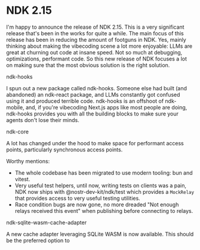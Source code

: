 # NDK 2.15

I'm happy to announce the release of NDK 2.15. This is a very significant release that's been in the works for quite a while. The main focus of this release has been in reducing the amount of footguns in NDK. Yes, mainly thinking about making the vibecoding scene a lot more enjoyable: LLMs are great at churning out code at insane speed. Not so much at debugging, optimizations, performant code. So this new release of NDK focuses a lot on making sure that the most obvious solution is the right solution.

ndk-hooks

I spun out a new package called ndk-hooks. Someone else had built (and abandoned) an ndk-react package, and LLMs constantly got confused using it and produced terrible code. ndk-hooks is an offshoot of ndk-mobile, and, if you're vibecoding Next.js apps like most people are doing, ndk-hooks provides you with all the building blocks to make sure your agents don't lose their minds.

ndk-core

A lot has changed under the hood to make space for performant access points, particularly synchronous access points.

Worthy mentions:

- The whole codebase has been migrated to use modern tooling: bun and vitest.
- Very useful test helpers, until now, writing tests on clients was a pain, NDK now ships with @nostr-dev-kit/ndk/test which provides a `MockRelay` that provides access to very useful testing utilities.
- Race condition bugs are now gone, no more dreaded "Not enough relays received this event" when publishing before connecting to relays.

ndk-sqlite-wasm-cache-adapter

A new cache adapter leveraging SQLite WASM is now available. This should be the preferred option to
